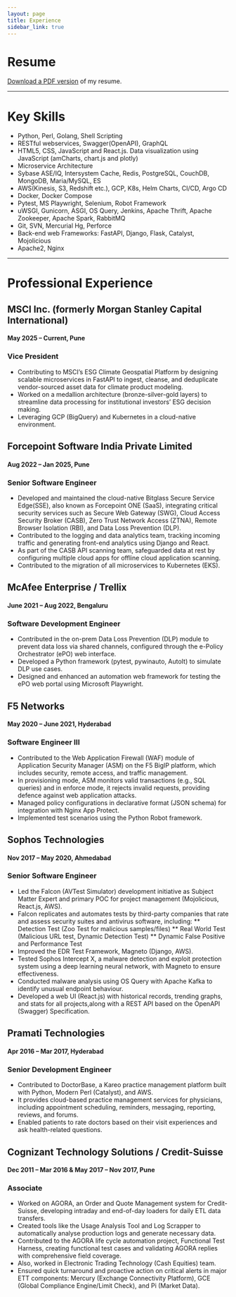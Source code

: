 ```yaml
---
layout: page
title: Experience
sidebar_link: true
---
```


# Resume

[Download a PDF version](/assets/pdf/Gaurav_Rai_Resume.pdf) of my resume.

* * *

# Key Skills

* Python, Perl, Golang, Shell Scripting
* RESTful webservices, Swagger(OpenAPI), GraphQL
* HTML5, CSS, JavaScript and React.js. Data visualization using JavaScript (amCharts, chart.js and plotly)
* Microservice Architecture
* Sybase ASE/IQ, Intersystem Cache, Redis, PostgreSQL, CouchDB, MongoDB, Maria/MySQL, ES
* AWS(Kinesis, S3, Redshift etc.), GCP, K8s, Helm Charts, CI/CD, Argo CD
* Docker, Docker Compose
* Pytest, MS Playwright, Selenium, Robot Framework
* uWSGI, Gunicorn, ASGI, OS Query, Jenkins, Apache Thrift, Apache Zookeeper, Apache Spark, RabbitMQ
* Git, SVN, Mercurial Hg, Perforce
* Back-end web Frameworks: FastAPI, Django, Flask, Catalyst, Mojolicious
* Apache2, Nginx

* * *

# Professional Experience

## MSCI Inc. (formerly Morgan Stanley Capital International)
#### May 2025 – Current, Pune

### Vice President

* Contributing to MSCI’s ESG Climate Geospatial Platform by designing scalable microservices in FastAPI to ingest, cleanse, and deduplicate vendor-sourced asset data for climate product modeling.
* Worked on a medallion architecture (bronze-silver-gold layers) to streamline data processing for institutional investors’ ESG decision making.
* Leveraging GCP (BigQuery) and Kubernetes in a cloud-native environment.


## Forcepoint Software India Private Limited
#### Aug 2022 – Jan 2025, Pune

### Senior Software Engineer

* Developed and maintained the cloud-native Bitglass Secure Service Edge(SSE), also known as Forcepoint ONE (SaaS), integrating critical security services such as Secure Web Gateway (SWG), Cloud Access Security Broker (CASB), Zero Trust Network Access (ZTNA), Remote Browser Isolation (RBI),
and Data Loss Prevention (DLP).
* Contributed to the logging and data analytics team, tracking incoming traffic and generating front-end analytics using Django and React.
* As part of the CASB API scanning team, safeguarded data at rest by configuring multiple cloud apps for offline cloud application scanning.
* Contributed to the migration of all microservices to Kubernetes (EKS).


## McAfee Enterprise / Trellix
#### June 2021 – Aug 2022, Bengaluru

### Software Development Engineer

* Contributed in the on-prem Data Loss Prevention (DLP) module to prevent data loss via shared channels, configured through the e-Policy Orchestrator (ePO) web interface.
* Developed a Python framework (pytest, pywinauto, AutoIt) to simulate DLP use cases.
* Designed and enhanced an automation web framework for testing the ePO web portal using Microsoft Playwright.


## F5 Networks
#### May 2020 – June 2021, Hyderabad

### Software Engineer III
* Contributed to the Web Application Firewall (WAF) module of Application Security Manager (ASM) on the F5 BigIP platform, which includes security, remote access, and traffic management.
* In provisioning mode, ASM monitors valid transactions (e.g., SQL queries) and in enforce mode, it rejects invalid requests, providing defence against web application attacks.
* Managed policy configurations in declarative format (JSON schema) for integration with Nginx App Protect.
* Implemented test scenarios using the Python Robot framework.


## Sophos Technologies
#### Nov 2017 – May 2020, Ahmedabad

### Senior Software Engineer
* Led the Falcon (AVTest Simulator) development initiative as Subject Matter Expert and primary POC for project management (Mojolicious, React.js, AWS).
* Falcon replicates and automates tests by third-party companies that rate and assess security suites and antivirus software, including:
** Detection Test (Zoo Test for malicious samples/files)
** Real World Test (Malicious URL test, Dynamic Detection Test)
** Dynamic False Positive and Performance Test
* Improved the EDR Test Framework, Magneto (Django, AWS).
* Tested Sophos Intercept X, a malware detection and exploit protection system using a deep learning neural network, with Magneto to ensure effectiveness.
* Conducted malware analysis using OS Query with Apache Kafka to identify unusual endpoint behaviour.
* Developed a web UI (React.js) with historical records, trending graphs, and stats for all projects,along with a REST API based on the OpenAPI (Swagger) Specification.


## Pramati Technologies
#### Apr 2016 – Mar 2017, Hyderabad

### Senior Development Engineer
* Contributed to DoctorBase, a Kareo practice management platform built with Python, Modern Perl (Catalyst), and AWS.
* It provides cloud-based practice management services for physicians, including appointment scheduling, reminders, messaging, reporting, reviews, and forums.
* Enabled patients to rate doctors based on their visit experiences and ask health-related questions.


## Cognizant Technology Solutions / Credit-Suisse
#### Dec 2011 – Mar 2016 & May 2017 – Nov 2017, Pune

### Associate
* Worked on AGORA, an Order and Quote Management system for Credit-Suisse, developing intraday and end-of-day loaders for daily ETL data transfers.
* Created tools like the Usage Analysis Tool and Log Scrapper to automatically analyse production logs and generate necessary data.
* Contributed to the AGORA life cycle automation project, Functional Test Harness, creating functional test cases and validating AGORA replies with comprehensive field coverage.
* Also, worked in Electronic Trading Technology (Cash Equities) team.
* Ensured quick turnaround and proactive action on critical alerts in major ETT components: Mercury (Exchange Connectivity Platform), GCE (Global Compliance Engine/Limit Check), and Pi (Market Data).
  
